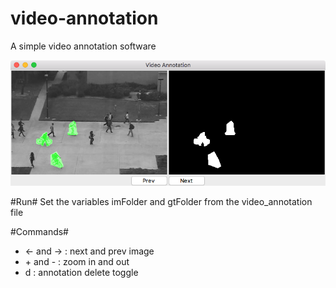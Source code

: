 # video-annotation
A simple video annotation software

![GUI](gui.png)

#Run#
Set the variables imFolder and gtFolder from the video_annotation file

#Commands#
* <- and -> : next and prev image
* \+ and - : zoom in and out
* d : annotation delete toggle
